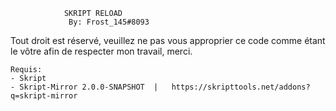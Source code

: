 				SKRIPT RELOAD
				 By: Frost_145#8093

Tout droit est réservé, veuillez ne pas vous approprier ce code comme étant le vôtre afin de respecter mon travail, merci.

	Requis:
	- Skript
	- Skript-Mirror 2.0.0-SNAPSHOT	|	https://skripttools.net/addons?q=skript-mirror

